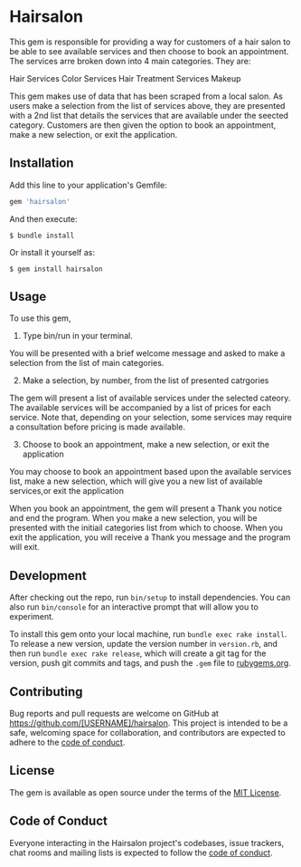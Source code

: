 # Hairsalon

This gem is responsible for providing a way for customers of a hair salon to be able to see available services and then choose to book an appointment. The services arre broken down into 4 main categories.  They are:

Hair Services
Color Services
Hair Treatment Services
Makeup

This gem makes use of data that has been scraped from a local salon.  As users make a selection from the list of services above, they are presented with a 2nd list that details the services that are available under the seected category.  Customers are then given the option to book an appointment, make a new selection, or exit the application. 

## Installation

Add this line to your application's Gemfile:

```ruby
gem 'hairsalon'
```

And then execute:

    $ bundle install

Or install it yourself as:

    $ gem install hairsalon

## Usage

To use this gem, 
1. Type bin/run in your terminal. 

You will be presented with a brief welcome message and asked to make a selection from the list of main categories.

2. Make a selection, by number, from the list of presented catrgories

The gem will present a list of available services under the selected cateory.  The available services will be accompanied by a list of prices for each service.  Note that, depending on your selection, some services may require a consultation before pricing is made available.

3. Choose to book an appointment, make a new selection, or exit the application

You may choose to book an appointment based upon the available services list, make a new selection, which will give you a new list of available services,or exit the application

When you book an appointment, the gem will present a Thank you notice and end the program.
When you make a new selection, you will be presented with the initiail categories list from which to choose.
When you exit the application, you will receive a Thank you message and the program will exit.


## Development

After checking out the repo, run `bin/setup` to install dependencies. You can also run `bin/console` for an interactive prompt that will allow you to experiment.

To install this gem onto your local machine, run `bundle exec rake install`. To release a new version, update the version number in `version.rb`, and then run `bundle exec rake release`, which will create a git tag for the version, push git commits and tags, and push the `.gem` file to [rubygems.org](https://rubygems.org).

## Contributing

Bug reports and pull requests are welcome on GitHub at https://github.com/[USERNAME]/hairsalon. This project is intended to be a safe, welcoming space for collaboration, and contributors are expected to adhere to the [code of conduct](https://github.com/[USERNAME]/hairsalon/blob/master/CODE_OF_CONDUCT.md).


## License

The gem is available as open source under the terms of the [MIT License](https://opensource.org/licenses/MIT).

## Code of Conduct

Everyone interacting in the Hairsalon project's codebases, issue trackers, chat rooms and mailing lists is expected to follow the [code of conduct](https://github.com/[USERNAME]/hairsalon/blob/master/CODE_OF_CONDUCT.md).
